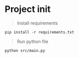# Project init

> Install requirements

```
pip install -r requirements.txt
```

> Run python file

```
python src/main.py
```
